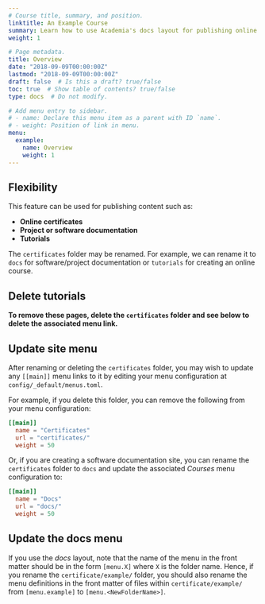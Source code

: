 ```yaml
---
# Course title, summary, and position.
linktitle: An Example Course
summary: Learn how to use Academia's docs layout for publishing online courses, software documentation, and tutorials.
weight: 1

# Page metadata.
title: Overview
date: "2018-09-09T00:00:00Z"
lastmod: "2018-09-09T00:00:00Z"
draft: false  # Is this a draft? true/false
toc: true  # Show table of contents? true/false
type: docs  # Do not modify.

# Add menu entry to sidebar.
# - name: Declare this menu item as a parent with ID `name`.
# - weight: Position of link in menu.
menu:
  example:
    name: Overview
    weight: 1
---
```


## Flexibility

This feature can be used for publishing content such as:

* **Online certificates**
* **Project or software documentation**
* **Tutorials**

The `certificates` folder may be renamed. For example, we can rename it to `docs` for software/project documentation or `tutorials` for creating an online course.

## Delete tutorials

**To remove these pages, delete the `certificates` folder and see below to delete the associated menu link.**

## Update site menu

After renaming or deleting the `certificates` folder, you may wish to update any `[[main]]` menu links to it by editing your menu configuration at `config/_default/menus.toml`.

For example, if you delete this folder, you can remove the following from your menu configuration:

```toml
[[main]]
  name = "Certificates"
  url = "certificates/"
  weight = 50
```

Or, if you are creating a software documentation site, you can rename the `certificates` folder to `docs` and update the associated *Courses* menu configuration to:

```toml
[[main]]
  name = "Docs"
  url = "docs/"
  weight = 50
```

## Update the docs menu

If you use the *docs* layout, note that the name of the menu in the front matter should be in the form `[menu.X]` where `X` is the folder name. Hence, if you rename the `certificate/example/` folder, you should also rename the menu definitions in the front matter of files within `certificate/example/` from `[menu.example]` to `[menu.<NewFolderName>]`.
